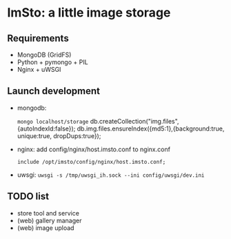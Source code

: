 ImSto: a little image storage
=======================================

Requirements
-----------

 * MongoDB (GridFS)
 * Python + pymongo + PIL
 * Nginx + uWSGI


Launch development
------------------

* mongodb: 

   `mongo localhost/storage`
      db.createCollection("img.files",{autoIndexId:false});
      db.img.files.ensureIndex({md5:1},{background:true, unique:true, dropDups:true});

* nginx: add config/nginx/host.imsto.conf to nginx.conf

   `include /opt/imsto/config/nginx/host.imsto.conf;`

* uwsgi: `uwsgi -s /tmp/uwsgi_ih.sock --ini config/uwsgi/dev.ini`


TODO list
---------

- store tool and service
- (web) gallery manager
- (web) image upload

